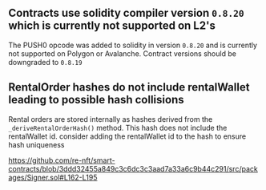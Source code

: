 ## Contracts use solidity compiler version `0.8.20` which is currently not supported on L2's

The PUSH0 opcode was added to solidity in version `0.8.20` and is currently not supported on Polygon or Avalanche. Contract versions should be downgraded to `0.8.19`



## RentalOrder hashes do not include rentalWallet leading to possible hash collisions 

Rental orders are stored internally as hashes derived from the `_deriveRentalOrderHash()` method. This hash does not include the rentalWallet id. consider adding the rentalWallet id to the hash to ensure hash uniqueness

https://github.com/re-nft/smart-contracts/blob/3ddd32455a849c3c6dc3c3aad7a33a6c9b44c291/src/packages/Signer.sol#L162-L195